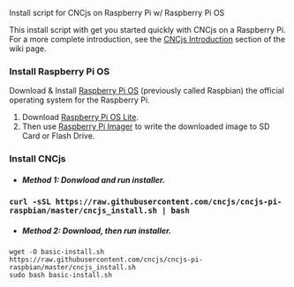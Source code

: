 Install script for CNCjs on Raspberry Pi w/ Raspberry Pi OS

This install script with get you started quickly with CNCjs on a Raspberry Pi. For a more complete introduction, see the [CNCjs Introduction](https://github.com/cncjs/cncjs/wiki/Introduction) section of the wiki page.

### Install Raspberry Pi OS

Download & Install [Raspberry Pi OS](https://www.raspberrypi.org/downloads/raspberry-pi-os/) (previously called Raspbian) the official operating system for the Raspberry Pi.

 1. Download [Raspberry Pi OS Lite](https://downloads.raspberrypi.org/raspios_lite_armhf_latest). 
 2. Then use [Raspberry Pi Imager](https://www.raspberrypi.org/downloads) to write the downloaded image to SD Card or Flash Drive. 

### Install CNCjs
- ##### Method 1: Donwload and run installer.
### `curl -sSL https://raw.githubusercontent.com/cncjs/cncjs-pi-raspbian/master/cncjs_install.sh | bash`

- ##### Method 2: Download, then run installer.
```
wget -O basic-install.sh https://raw.githubusercontent.com/cncjs/cncjs-pi-raspbian/master/cncjs_install.sh
sudo bash basic-install.sh
```
